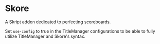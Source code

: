# Skore
A Skript addon dedicated to perfecting scoreboards.

Set `use-config` to true in the TitleManager configurations to be able to fully utilize TitleManager and Skore's syntax.
